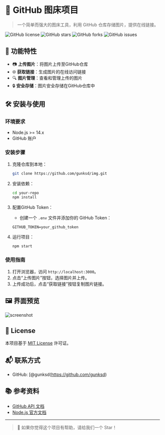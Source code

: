 # 🌈 GitHub 图床项目

> 一个简单而强大的图床工具，利用 GitHub 仓库存储图片，提供在线链接。

![GitHub license](https://img.shields.io/github/license/gunksd/img)
![GitHub stars](https://img.shields.io/github/stars/gunksd/img)
![GitHub forks](https://img.shields.io/github/forks/gunksd/img)
![GitHub issues](https://img.shields.io/github/issues/gunksd/img)

## 🚀 功能特性

- 📷 **上传图片**：将图片上传至GitHub仓库
- 🌐 **获取链接**：生成图片的在线访问链接
- 🔍 **图片管理**：查看和管理上传的图片
- 🔒 **安全存储**：图片安全存储在GitHub仓库中

## 🛠️ 安装与使用

### 环境要求

- Node.js >= 14.x
- GitHub 账户

### 安装步骤

1. 克隆仓库到本地：

    ```bash
    git clone https://github.com/gunksd/img.git
    ```

2. 安装依赖：

    ```bash
    cd your-repo
    npm install
    ```

3. 配置GitHub Token：

    - 创建一个 `.env` 文件并添加你的 GitHub Token：

    ```plaintext
    GITHUB_TOKEN=your_github_token
    ```

4. 运行项目：

    ```bash
    npm start
    ```

### 使用指南

1. 打开浏览器，访问 `http://localhost:3000`。
2. 点击“上传图片”按钮，选择图片并上传。
3. 上传成功后，点击“获取链接”按钮复制图片链接。

## 🖼️ 界面预览

![screenshot](https://user-images.githubusercontent.com/yourusername/your-repo/screenshot.png)

## 📄 License

本项目基于 [MIT License](LICENSE) 许可证。

## 📬 联系方式

- GitHub: [@gunksd(https://github.com/gunksd)


## 📚 参考资料

- [GitHub API 文档](https://docs.github.com/en/rest)
- [Node.js 官方文档](https://nodejs.org/en/docs/)

---

> 🌟 如果你觉得这个项目有帮助，请给我们一个 Star！

